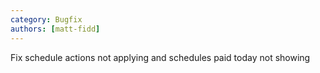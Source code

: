 ```yaml
---
category: Bugfix
authors: [matt-fidd]
---
```


Fix schedule actions not applying and schedules paid today not showing
